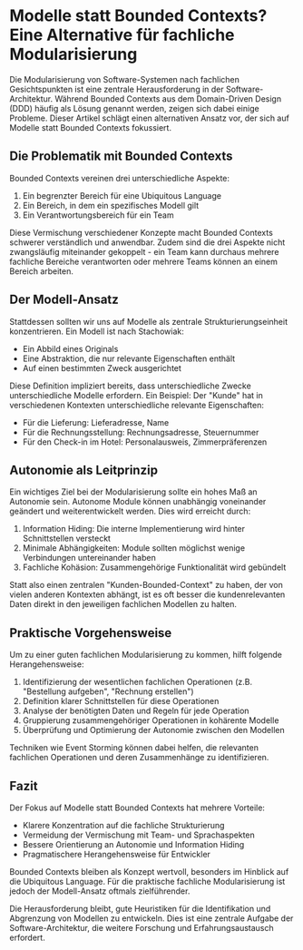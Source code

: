 # Modelle statt Bounded Contexts? Eine Alternative für fachliche Modularisierung

Die Modularisierung von Software-Systemen nach fachlichen Gesichtspunkten ist eine zentrale Herausforderung in der Software-Architektur. Während Bounded Contexts aus dem Domain-Driven Design (DDD) häufig als Lösung genannt werden, zeigen sich dabei einige Probleme. Dieser Artikel schlägt einen alternativen Ansatz vor, der sich auf Modelle statt Bounded Contexts fokussiert.

## Die Problematik mit Bounded Contexts

Bounded Contexts vereinen drei unterschiedliche Aspekte:

1. Ein begrenzter Bereich für eine Ubiquitous Language
2. Ein Bereich, in dem ein spezifisches Modell gilt  
3. Ein Verantwortungsbereich für ein Team

Diese Vermischung verschiedener Konzepte macht Bounded Contexts schwerer verständlich und anwendbar. Zudem sind die drei Aspekte nicht zwangsläufig miteinander gekoppelt - ein Team kann durchaus mehrere fachliche Bereiche verantworten oder mehrere Teams können an einem Bereich arbeiten.

## Der Modell-Ansatz

Stattdessen sollten wir uns auf Modelle als zentrale Strukturierungseinheit konzentrieren. Ein Modell ist nach Stachowiak:

- Ein Abbild eines Originals
- Eine Abstraktion, die nur relevante Eigenschaften enthält  
- Auf einen bestimmten Zweck ausgerichtet

Diese Definition impliziert bereits, dass unterschiedliche Zwecke unterschiedliche Modelle erfordern. Ein Beispiel: Der "Kunde" hat in verschiedenen Kontexten unterschiedliche relevante Eigenschaften:

- Für die Lieferung: Lieferadresse, Name
- Für die Rechnungsstellung: Rechnungsadresse, Steuernummer
- Für den Check-in im Hotel: Personalausweis, Zimmerpräferenzen

## Autonomie als Leitprinzip

Ein wichtiges Ziel bei der Modularisierung sollte ein hohes Maß an Autonomie sein. Autonome Module können unabhängig voneinander geändert und weiterentwickelt werden. Dies wird erreicht durch:

1. Information Hiding: Die interne Implementierung wird hinter Schnittstellen versteckt
2. Minimale Abhängigkeiten: Module sollten möglichst wenige Verbindungen untereinander haben
3. Fachliche Kohäsion: Zusammengehörige Funktionalität wird gebündelt

Statt also einen zentralen "Kunden-Bounded-Context" zu haben, der von vielen anderen Kontexten abhängt, ist es oft besser die kundenrelevanten Daten direkt in den jeweiligen fachlichen Modellen zu halten.

## Praktische Vorgehensweise

Um zu einer guten fachlichen Modularisierung zu kommen, hilft folgende Herangehensweise:

1. Identifizierung der wesentlichen fachlichen Operationen (z.B. "Bestellung aufgeben", "Rechnung erstellen")
2. Definition klarer Schnittstellen für diese Operationen
3. Analyse der benötigten Daten und Regeln für jede Operation
4. Gruppierung zusammengehöriger Operationen in kohärente Modelle
5. Überprüfung und Optimierung der Autonomie zwischen den Modellen

Techniken wie Event Storming können dabei helfen, die relevanten fachlichen Operationen und deren Zusammenhänge zu identifizieren.

## Fazit 

Der Fokus auf Modelle statt Bounded Contexts hat mehrere Vorteile:

- Klarere Konzentration auf die fachliche Strukturierung
- Vermeidung der Vermischung mit Team- und Sprachaspekten
- Bessere Orientierung an Autonomie und Information Hiding
- Pragmatischere Herangehensweise für Entwickler

Bounded Contexts bleiben als Konzept wertvoll, besonders im Hinblick auf die Ubiquitous Language. Für die praktische fachliche Modularisierung ist jedoch der Modell-Ansatz oftmals zielführender.

Die Herausforderung bleibt, gute Heuristiken für die Identifikation und Abgrenzung von Modellen zu entwickeln. Dies ist eine zentrale Aufgabe der Software-Architektur, die weitere Forschung und Erfahrungsaustausch erfordert.